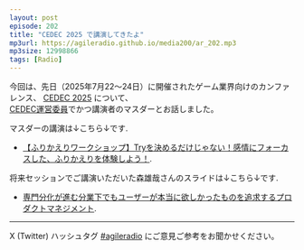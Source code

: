 ```yaml
---
layout: post
episode: 202
title: "CEDEC 2025 で講演してきたよ"
mp3url: https://agileradio.github.io/media200/ar_202.mp3
mp3size: 12998866
tags: [Radio]
---
```


今回は、先日（2025年7月22〜24日）に開催されたゲーム業界向けのカンファレンス、
[CEDEC 2025](https://cedec.cesa.or.jp/2025/)
について、  
[CEDEC運営委員](https://cedec.cesa.or.jp/2025/committee/)でかつ講演者のマスダーとお話しました。  

マスダーの講演は↓こちら↓です. 
- [【ふりかえりワークショップ】Tryを決めるだけじゃない！感情にフォーカスした、ふりかえりを体験しよう！](https://cedec.cesa.or.jp/2025/timetable/detail/s67975afaa199c/).  

将来セッションでご講演いただいた森雄哉さんのスライドは↓こちら↓です. 
- [専門分化が進む分業下でもユーザーが本当に欲しかったものを追求するプロダクトマネジメント](https://speakerdeck.com/moriyuya/focus-on-real-user-needs-despite-deep-specialization-and-division-of-labor). 

---

X (Twitter) ハッシュタグ [#agileradio](https://twitter.com/intent/tweet?hashtags=agileradio) にご意見ご参考をお聞かせください。
